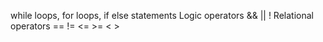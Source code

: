 while loops, for loops, if else statements
Logic operators && || !
Relational operators == != <= >= < >